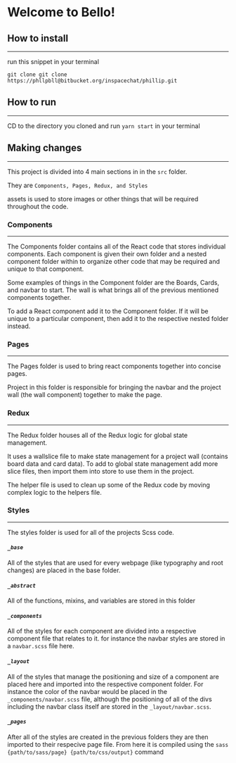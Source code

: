 # Welcome to Bello!

## How to install
---
run this snippet in your terminal
```
git clone git clone https://phllpbll@bitbucket.org/inspacechat/phillip.git
```


## How to run
---
CD to the directory you cloned and run
`yarn start`
in your terminal


## Making changes
---

This project is divided into 4 main sections in in the `src` folder.

They are `Components, Pages, Redux, and Styles`

assets is used to store images or other things that will be required throughout the code. 

### Components
---
The Components folder contains all of the React code that stores individual components. Each component is given their own folder and a nested component folder within to organize other code that may be required and unique to that component.

Some examples of things in the Component folder are the Boards, Cards, and navbar to start. The wall is what brings all of the previous mentioned components together.

To add a React component add it to the Component folder. If it will be unique to a particular component, then add it to the respective nested folder instead.

### Pages
---
The Pages folder is used to bring react components together into concise pages.

Project in this folder is responsible for bringing the navbar and the project wall (the wall component) together to make the page.

### Redux
---
The Redux folder houses all of the Redux logic for global state management.

It uses a wallslice file to make state management for a project wall (contains board data and card data). To add to global state management add more slice files, then import them into store to use them in the project.

The helper file is used to clean up some of the Redux code by moving complex logic to the helpers file.

### Styles
---
The styles folder is used for all of the projects Scss code.


#### *`_base`*
All of the styles that are used for every webpage (like typography and root changes) are placed in the base folder.

#### *`_abstract`*
All of the functions, mixins, and variables are stored in this folder

#### *`_components`*
All of the styles for each component are divided into a respective component file that relates to it. for instance the navbar styles are stored in a `navbar.scss` file here.

#### *`_layout`*
All of the styles that manage the positioning and size of a component are placed here and imported into the respective component folder. For instance the color of the navbar would be placed in the `_components/navbar.scss` file, although the positioning of all of the divs including the navbar class itself are stored in the `_layout/navbar.scss`.

#### *`_pages`*
After all of the styles are created in the previous folders they are then imported to their respecive page file. From here it is compiled using the `sass {path/to/sass/page} {path/to/css/output}` command


